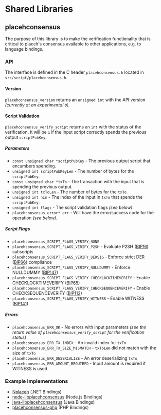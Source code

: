 Shared Libraries
================

## placehconsensus

The purpose of this library is to make the verification functionality that is critical to placeh's consensus available to other applications, e.g. to language bindings.

### API

The interface is defined in the C header `placehconsensus.h` located in  `src/script/placehconsensus.h`.

#### Version

`placehconsensus_version` returns an `unsigned int` with the API version *(currently at an experimental `0`)*.

#### Script Validation

`placehconsensus_verify_script` returns an `int` with the status of the verification. It will be `1` if the input script correctly spends the previous output `scriptPubKey`.

##### Parameters
- `const unsigned char *scriptPubKey` - The previous output script that encumbers spending.
- `unsigned int scriptPubKeyLen` - The number of bytes for the `scriptPubKey`.
- `const unsigned char *txTo` - The transaction with the input that is spending the previous output.
- `unsigned int txToLen` - The number of bytes for the `txTo`.
- `unsigned int nIn` - The index of the input in `txTo` that spends the `scriptPubKey`.
- `unsigned int flags` - The script validation flags *(see below)*.
- `placehconsensus_error* err` - Will have the error/success code for the operation *(see below)*.

##### Script Flags
- `placehconsensus_SCRIPT_FLAGS_VERIFY_NONE`
- `placehconsensus_SCRIPT_FLAGS_VERIFY_P2SH` - Evaluate P2SH ([BIP16](https://github.com/placeh/bips/blob/master/bip-0016.mediawiki)) subscripts
- `placehconsensus_SCRIPT_FLAGS_VERIFY_DERSIG` - Enforce strict DER ([BIP66](https://github.com/placeh/bips/blob/master/bip-0066.mediawiki)) compliance
- `placehconsensus_SCRIPT_FLAGS_VERIFY_NULLDUMMY` - Enforce NULLDUMMY ([BIP147](https://github.com/placeh/bips/blob/master/bip-0147.mediawiki))
- `placehconsensus_SCRIPT_FLAGS_VERIFY_CHECKLOCKTIMEVERIFY` - Enable CHECKLOCKTIMEVERIFY ([BIP65](https://github.com/placeh/bips/blob/master/bip-0065.mediawiki))
- `placehconsensus_SCRIPT_FLAGS_VERIFY_CHECKSEQUENCEVERIFY` - Enable CHECKSEQUENCEVERIFY ([BIP112](https://github.com/placeh/bips/blob/master/bip-0112.mediawiki))
- `placehconsensus_SCRIPT_FLAGS_VERIFY_WITNESS` - Enable WITNESS ([BIP141](https://github.com/placeh/bips/blob/master/bip-0141.mediawiki))

##### Errors
- `placehconsensus_ERR_OK` - No errors with input parameters *(see the return value of `placehconsensus_verify_script` for the verification status)*
- `placehconsensus_ERR_TX_INDEX` - An invalid index for `txTo`
- `placehconsensus_ERR_TX_SIZE_MISMATCH` - `txToLen` did not match with the size of `txTo`
- `placehconsensus_ERR_DESERIALIZE` - An error deserializing `txTo`
- `placehconsensus_ERR_AMOUNT_REQUIRED` - Input amount is required if WITNESS is used

### Example Implementations
- [Nplaceh](https://github.com/NicolasDorier/Nplaceh/blob/master/Nplaceh/Script.cs#L814) (.NET Bindings)
- [node-libplacehconsensus](https://github.com/bitpay/node-libplacehconsensus) (Node.js Bindings)
- [java-libplacehconsensus](https://github.com/dexX7/java-libplacehconsensus) (Java Bindings)
- [placehconsensus-php](https://github.com/Bit-Wasp/placehconsensus-php) (PHP Bindings)
